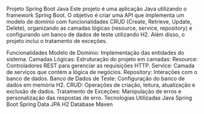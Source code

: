 Projeto Spring Boot Java
Este projeto é uma aplicação Java utilizando o framework Spring Boot. O objetivo é criar uma API que implementa um modelo de domínio com funcionalidades CRUD (Create, Retrieve, Update, Delete), organizando as camadas lógicas (resource, service, repository) e configurando um banco de dados de teste utilizando H2. Além disso, o projeto inclui o tratamento de exceções.

Funcionalidades
Modelo de Domínio: Implementação das entidades do sistema.
Camadas Lógicas: Estruturação do projeto em camadas:
Resource: Controladores REST para gerenciar as requisições HTTP.
Service: Camada de serviços que contém a lógica de negócios.
Repository: Interações com o banco de dados.
Banco de Dados de Teste: Configuração do banco de dados em memória H2.
CRUD: Operações de criação, leitura, atualização e exclusão de dados.
Tratamento de Exceções: Manipulação de erros e personalização das respostas de erro.
Tecnologias Utilizadas
Java
Spring Boot
Spring Data JPA
H2 Database
Maven
